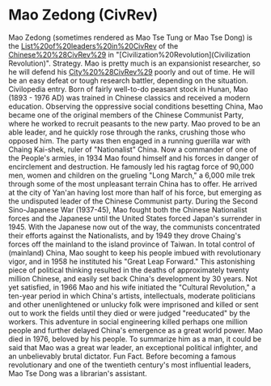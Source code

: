 # Mao Zedong (CivRev)

Mao Zedong (sometimes rendered as Mao Tse Tung or Mao Tse Dong) is the [List%20of%20leaders%20in%20CivRev](leader) of the [Chinese%20%28CivRev%29](Chinese) in "[Civilization%20Revolution](Civilization Revolution)".
Strategy.
Mao is pretty much is an expansionist researcher, so he will defend his [City%20%28CivRev%29](cities) poorly and out of time. He will be an easy defeat or tough research battler, depending on the situation.
Civilopedia entry.
Born of fairly well-to-do peasant stock in Hunan, Mao (1893 - 1976 AD) was trained in Chinese classics and received a modern education. Observing the oppressive social conditions besetting China, Mao became one of the original members of the Chinese Communist Party, where he worked to recruit peasants to the new party. Mao proved to be an able leader, and he quickly rose through the ranks, crushing those who opposed him.
The party was then engaged in a running guerilla war with Chaing Kai-shek, ruler of "Nationalist" China. Now a commander of one of the People's armies, in 1934 Mao found himself and his forces in danger of encirclement and destruction. He famously led his ragtag force of 90,000 men, women and children on the grueling "Long March," a 6,000 mile trek through some of the most unpleasant terrain China has to offer. He arrived at the city of Yan'an having lost more than half of his force, but emerging as the undisputed leader of the Chinese Communist party.
During the Second Sino-Japanese War (1937-45), Mao fought both the Chinese Nationalist forces and the Japanese until the United States forced Japan's surrender in 1945. With the Japanese now out of the way, the communists concentrated their efforts against the Nationalists, and by 1949 they drove Chaing's forces off the mainland to the island province of Taiwan.
In total control of (mainland) China, Mao sought to keep his people imbued with revolutionary vigor, and in 1958 he instituted his "Great Leap Forward." This astonishing piece of political thinking resulted in the deaths of approximately twenty million Chinese, and easily set back China's development by 30 years. Not yet satisfied, in 1966 Mao and his wife initiated the "Cultural Revolution," a ten-year period in which China's artists, intellectuals, moderate politicians and other unenlightened or unlucky folk were imprisoned and killed or sent out to work the fields until they died or were judged "reeducated" by the workers. This adventure in social engineering killed perhaps one million people and further delayed China's emergence as a great world power.
Mao died in 1976, beloved by his people. To summarize him as a man, it could be said that Mao was a great war leader, an exceptional political infighter, and an unbelievably brutal dictator.
Fun Fact.
Before becoming a famous revolutionary and one of the twentieth century's most influential leaders, Mao Tse Dong was a librarian's assistant.